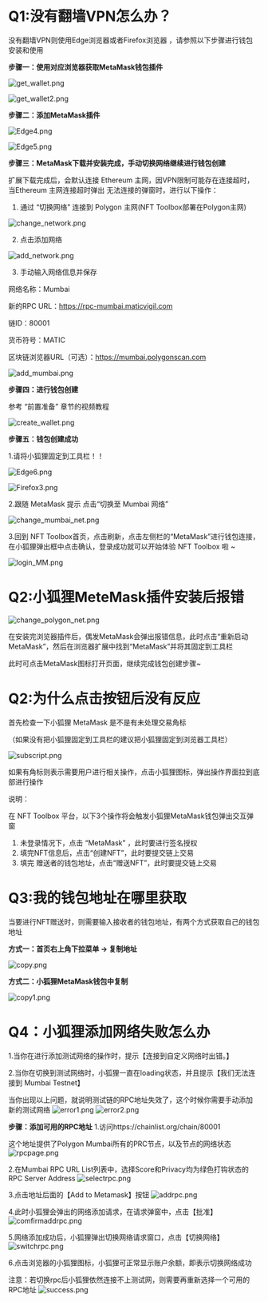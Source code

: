 # Q1:没有翻墙VPN怎么办？

没有翻墙VPN则使用Edge浏览器或者Firefox浏览器 ，请参照以下步骤进行钱包安装和使用

**步骤一：使用对应浏览器获取MetaMask钱包插件**

![get_wallet.png](http://gcdncs.101.com/v0.1/static/nft_toolbox_service/tutorial/%E8%8E%B7%E5%8F%96%E9%92%B1%E5%8C%85.png)

![get_wallet2.png](http://gcdncs.101.com/v0.1/static/nft_toolbox_service/tutorial/%E8%8E%B7%E5%8F%96%E9%92%B1%E5%8C%852.png)

**步骤二：添加MetaMask插件**

![Edge4.png](http://gcdncs.101.com/v0.1/static/nft_toolbox_service/tutorial/Edge%E6%B7%BB%E5%8A%A0%E6%8F%92%E4%BB%B6.png)

![Edge5.png](http://gcdncs.101.com/v0.1/static/nft_toolbox_service/tutorial/Firefox%E6%B7%BB%E5%8A%A0%E6%8F%92%E4%BB%B6.png)

**步骤三：MetaMask下载并安装完成，手动切换网络继续进行钱包创建**

扩展下载完成后，会默认连接 Ethereum 主网，因VPN限制可能存在连接超时，当Ethereum 主网连接超时弹出 无法连接的弹窗时，进行以下操作：

1. 通过 “切换网络” 连接到 Polygon 主网(NFT Toolbox部署在Polygon主网)

![change_network.png](http://gcdncs.101.com/v0.1/static/nft_toolbox_service/tutorial/%E5%88%87%E6%8D%A2%E7%BD%91%E7%BB%9C.png)

2. 点击添加网络

![add_network.png](http://gcdncs.101.com/v0.1/static/nft_toolbox_service/tutorial/%E6%B7%BB%E5%8A%A0%E7%BD%91%E7%BB%9C.png)

3. 手动输入网络信息并保存
   
网络名称：Mumbai

新的RPC URL：https://rpc-mumbai.maticvigil.com

链ID：80001

货币符号：MATIC

区块链浏览器URL（可选）：https://mumbai.polygonscan.com

![add_mumbai.png](http://gcdncs.101.com/v0.1/static/nft_toolbox_service/tutorial/%E5%88%87%E6%8D%A2%E7%BD%91%E7%BB%9C%E5%B9%B6%E4%BF%9D%E5%AD%98.png)

**步骤四：进行钱包创建**

参考 “前置准备” 章节的视频教程

![create_wallet.png](http://gcdncs.101.com/v0.1/static/nft_toolbox_service/tutorial/%E5%88%9B%E5%BB%BA%E9%92%B1%E5%8C%85.png)

**步骤五：钱包创建成功**

1.请将小狐狸固定到工具栏！！

![Edge6.png](http://gcdncs.101.com/v0.1/static/nft_toolbox_service/tutorial/%E5%9B%BA%E5%AE%9A%E5%B7%A5%E5%85%B7%E6%A0%8F.png)

![Firefox3.png](http://gcdncs.101.com/v0.1/static/nft_toolbox_service/tutorial/Firefox%E5%9B%BA%E5%AE%9A%E5%B7%A5%E5%85%B7%E6%A0%8F.png)

2.跟随 MetaMask 提示 点击“切换至 Mumbai 网络”

![change_mumbai_net.png](http://gcdncs.101.com/v0.1/static/nft_toolbox_service/tutorial/%E5%88%87%E6%8D%A2%E5%88%B0Mumbai.png)

3.回到 NFT Toolbox首页，点击刷新，点击左侧栏的“MetaMask”进行钱包连接，在小狐狸弹出框中点击确认，登录成功就可以开始体验 NFT Toolbox 啦 ~

![login_MM.png](http://gcdncs.101.com/v0.1/static/nft_toolbox_service/tutorial/%E8%BF%9E%E6%8E%A5MetaMask.png)


# Q2:小狐狸MeteMask插件安装后报错

![change_polygon_net.png](http://gcdncs.101.com/v0.1/static/nft_toolbox_service/tutorial/MetaMask%E6%8A%A5%E9%94%99.png)

在安装完浏览器插件后，偶发MetaMask会弹出报错信息，此时点击“重新启动MetaMask”，然后在浏览器扩展中找到“MetaMask”并将其固定到工具栏

此时可点击MetaMask图标打开页面，继续完成钱包创建步骤~

# Q2:为什么点击按钮后没有反应

首先检查一下小狐狸 MetaMask 是不是有未处理交易角标

（如果没有把小狐狸固定到工具栏的建议把小狐狸固定到浏览器工具栏）

![subscript.png](http://gcdncs.101.com/v0.1/static/nft_toolbox_service/tutorial/%E5%B0%8F%E7%8B%90%E7%8B%B8%E8%A7%92%E6%A0%87.png)

如果有角标则表示需要用户进行相关操作，点击小狐狸图标，弹出操作界面拉到底部进行操作

说明：

在 NFT Toolbox 平台，以下3个操作将会触发小狐狸MetaMask钱包弹出交互弹窗

1. 未登录情况下，点击 “MetaMask” ，此时要进行签名授权
2. 填完NFT信息后，点击“创建NFT”，此时要提交链上交易
3. 填完 赠送者的钱包地址，点击“赠送NFT”，此时要提交链上交易


# Q3:我的钱包地址在哪里获取

当要进行NFT赠送时，则需要输入接收者的钱包地址，有两个方式获取自己的钱包地址

**方式一：首页右上角下拉菜单 -> 复制地址**

![copy.png](http://gcdncs.101.com/v0.1/static/nft_toolbox_service/tutorial/%E5%A4%8D%E5%88%B6%E5%9C%B0%E5%9D%80.png)

**方式二：小狐狸MetaMask钱包中复制**

![copy1.png](http://gcdncs.101.com/v0.1/static/nft_toolbox_service/tutorial/%E9%92%B1%E5%8C%85%E5%A4%8D%E5%88%B6%E5%9C%B0%E5%9D%80.png)

# Q4：小狐狸添加网络失败怎么办
1.当你在进行添加测试网络的操作时，提示【连接到自定义网络时出错。】

2.当你在切换到测试网络时，小狐狸一直在loading状态，并且提示【我们无法连接到 Mumbai Testnet】

当你出现以上问题，就说明测试链的RPC地址失效了，这个时候你需要手动添加新的测试网络
![error1.png](http://gcdncs.101.com/v0.1/static/nft_toolbox_service/tutorial/%E8%BF%9E%E6%8E%A5%E9%94%99%E8%AF%AF.png)
![error2.png](http://gcdncs.101.com/v0.1/static/nft_toolbox_service/tutorial/%E4%B8%80%E7%9B%B4loading.png)


**步骤：添加可用的RPC地址**
1.访问https://chainlist.org/chain/80001

这个地址提供了Polygon Mumbai所有的PRC节点，以及节点的网络状态
![rpcpage.png](https://gcdncs.101.com/v0.1/static/nft_toolbox_service/tutorial/%E8%8E%B7%E5%8F%96RPC%E8%8A%82%E7%82%B9%E5%9C%B0%E5%9D%80.png)

2.在Mumbai RPC URL List列表中，选择Score和Privacy均为绿色打钩状态的RPC Server Address
![selectrpc.png](http://gcdncs.101.com/v0.1/static/nft_toolbox_service/tutorial/%E9%80%89%E6%8B%A9%E5%8F%AF%E7%94%A8RPC%E5%9C%B0%E5%9D%80.png)

3.点击地址后面的【Add to Metamask】按钮
![addrpc.png](http://gcdncs.101.com/v0.1/static/nft_toolbox_service/tutorial/%E7%82%B9%E5%87%BB%E6%B7%BB%E5%8A%A0%E5%9C%B0%E5%9D%80.png)

4.此时小狐狸会弹出的网络添加请求，在请求弹窗中，点击【批准】
![comfirmaddrpc.png](http://gcdncs.101.com/v0.1/static/nft_toolbox_service/tutorial/%E6%B7%BB%E5%8A%A0%E7%BD%91%E7%BB%9C%E8%AF%B7%E6%B1%82%E7%AA%97%E5%8F%A3.png)

5.网络添加成功后，小狐狸弹出切换网络请求窗口，点击【切换网络】
![switchrpc.png](http://gcdncs.101.com/v0.1/static/nft_toolbox_service/tutorial/%E5%88%87%E6%8D%A2%E7%BD%91%E7%BB%9C%E8%AF%B7%E6%B1%82%E7%AA%97%E5%8F%A3.png)

6.点击浏览器的小狐狸图标，小狐狸可正常显示账户余额，即表示切换网络成功

注意：若切换rpc后小狐狸依然连接不上测试网，则需要再重新选择一个可用的RPC地址
![success.png](http://gcdncs.101.com/v0.1/static/nft_toolbox_service/tutorial/%E6%AD%A3%E5%B8%B8%E7%8A%B6%E6%80%81.png?serviceName=nft_toolbox_service&attachment=true)
